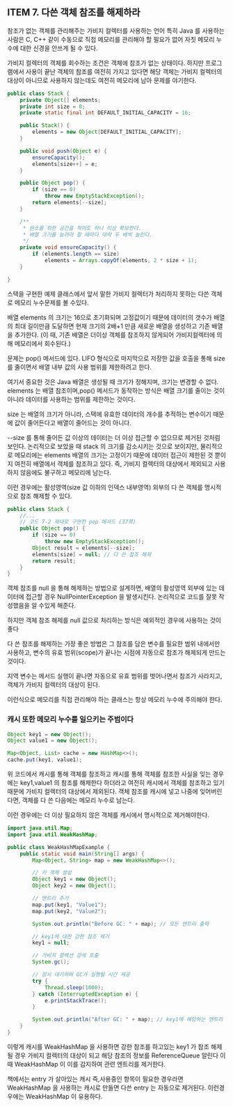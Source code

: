 ## ITEM 7. 다쓴 객체 참조를 해제하라
참조가 없는 객체를 관리해주는 가비지 컬렉터를 사용하는 언어 특히 Java 를 사용하는 사람은
C, C++ 같이 수동으로 직접 메모리를 관리해야 할 필요가 없어 자칫 메모리 누수에 대한 신경을 안쓰게 될 수 있다.

가비지 컬렉터의 객체를 회수하는 조건은 객체에 참조가 없는 상태이다.
하지만 프로그램에서 사용이 끝난 객체의 참조를 여전히 가지고 있다면 해당 객체는 가비지 컬렉터의 대상이 아니므로
사용하지 않는데도 여전히 메모리에 남아 문제를 야기한다.

```java
public class Stack {
    private Object[] elements;
    private int size = 0;
    private static final int DEFAULT_INITIAL_CAPACITY = 16;

    public Stack() {
        elements = new Object[DEFAULT_INITIAL_CAPACITY];
    }

    public void push(Object e) {
        ensureCapacity();
        elements[size++] = e;
    }

    public Object pop() {
        if (size == 0)
            throw new EmptyStackException();
        return elements[--size];
    }

    /**
     * 원소를 위한 공간을 적어도 하나 이상 확보한다.
     * 배열 크기를 늘려야 할 때마다 대략 두 배씩 늘린다.
     */
    private void ensureCapacity() {
        if (elements.length == size)
            elements = Arrays.copyOf(elements, 2 * size + 1);
    }

}
```
스택을 구현한 예제 클래스에서 앞서 말한 가비지 컬렉터가 처리하지 못하는 다쓴 객체로 메모리 누수문제를 볼 수있다.

배열 elements 의 크기는 16으로 초기화되며 고정값이기 때문에 
데이터의 갯수가 배열의 최대 길이만큼 도달하면 현재 크기의 2배+1 만큼 새로운 배열을 생성하고 기존 배열을 추가한다.
(이 때, 기존 배열은 더이상 객체를 참조하지 않게되어 가비지컬렉터에 의해 메모리에서 회수된다.)

문제는 pop() 메서드에 있다. LIFO 형식으로 마지막으로 저장한 값을
호출을 통해 size 를 줄이면서 배열 내부 값의 사용 범위를 제한하려고 한다.

여기서 중요한 것은 Java 배열은 생성될 때 크기가 정해지며, 크기는 변경할 수 없다.
elements 는 배열 참조이며,pop() 메서드가 동작하는 방식은 배열 크기를 줄이는 것이 아니라 데이터를 사용하는 범위를 제한하는 것이다.

size 는 배열의 크기가 아니라, 스택에 유효한 데이터의 개수를 추적하는 변수이기 때문에
값이 줄어든다고 배열이 줄어드는 것이 아니다. 

--size 를 통해 줄어든 값 이상의 데이터는 더 이상 접근할 수 없으므로 제거된 것처럼 보인다.
논리적으로 보았을 때 stack 의 크기를 감소시키는 것으로 보이지만, 물리적으로 메모리에는 elements 배열의 크기는 고정이기 때문에 데이터 접근이 제한된 것 뿐이지
여전히 배열에서 객체를 참조하고 있다. 즉, 가비지 컬렉터의 대상에서 제외되고 사용하지 않음에도 불구하고 메모리에 남는다.

이런 경우에는 활성영역(size 값 이하의 인덱스 내부영역) 외부의 다 쓴 객체를 명시적으로 참조 해제할 수 있다.

```java
public class Stack {
    //...
    // 코드 7-2 제대로 구현한 pop 메서드 (37쪽)
    public Object pop() {
        if (size == 0)
            throw new EmptyStackException();
        Object result = elements[--size];
        elements[size] = null; // 다 쓴 참조 해제
        return result;
    }
}
```
객체 참조를 null 을 통해 해제하는 방법으로 설계하면,  배열의 활성영역 외부에 있는 데이터에 접근할 경우
NullPointerException 을 발생시킨다. 논리적으로 코드를 잘못 작성했음을 알 수있게 해준다.

하지만 객체 참조 해제를 null 값으로 처리하는 방식은 예외적인 경우에 사용하는 것이 좋다

다 쓴 참조를 해제하는 가장 좋은 방법은 그 참조를 담은 변수를 필요한 범위 내에서만 사용하고,
변수의 유효 범위(scope)가 끝나는 시점에 자동으로 참조가 해제되게 만드는 것이다.

지역 변수는 메서드 실행이 끝나면 자동으로 유효 범위를 벗어나면서 참조가 사라지고, 객체가 가비지 컬렉터의 대상이 된다.

이런식으로 메모리를 직접 관리해야 하는 클래스는 항상 메모리 누수에 주의해야 한다.

### 캐시 또한 메모리 누수를 일으키는 주범이다

```java
Object key1 = new Object();
Object value1 = new Object();

Map<Object, List> cache = new HashMap<>();
cache.put(key1, value1);
```
위 코드에서 캐시를 통해 객체를 참조하고 캐시를 통해 객체를 참조한 사실을 잊는 경우에는
key1,value1 의 참조를 해제한다 하더라고 여전히 캐시에서 객체를 참조하고 있기 때문에
가비지 컬렉터의 대상에서 제외된다.
객체 참조를 캐시에 넣고 나중에 잊어버린다면, 객체를 다 쓴 다음에는 메모리 누수로 남는다.

이런 경우에는 더 이상 필요하지 않은 객체를 캐시에서 명시적으로 제거해야한다.


```java
import java.util.Map;
import java.util.WeakHashMap;

public class WeakHashMapExample {
    public static void main(String[] args) {
        Map<Object, String> map = new WeakHashMap<>();

        // 키 객체 생성
        Object key1 = new Object();
        Object key2 = new Object();

        // 엔트리 추가
        map.put(key1, "Value1");
        map.put(key2, "Value2");

        System.out.println("Before GC: " + map); // 모든 엔트리 출력

        // key1에 대한 강한 참조 제거
        key1 = null;

        // 가비지 컬렉션 강제 호출
        System.gc();

        // 잠시 대기하여 GC가 실행될 시간 제공
        try {
            Thread.sleep(1000);
        } catch (InterruptedException e) {
            e.printStackTrace();
        }

        System.out.println("After GC: " + map); // key1에 해당하는 엔트리 제거
    }
}

```
이렇게 캐시를 WeakHashMap 을 사용하면 강한 참조를 하고있는 key1 가 참조 해제될 경우
가비지 컬렉터의 대상이 되고 해당 참조의 정보를 ReferenceQueue 알린다
이 때 WeakHashMap 이 이를 감지하여 관련 엔트리를 제거한다.

책에서는 entry 가 살아있는 캐시 즉,사용중인 항목이 필요한 경우라면 WeakHashMap 을 사용하는 캐시로 만들면
다쓴 entry 는 자동으로 제거된다. 이런경우에는 WeakHashMap 이 유용하다.

